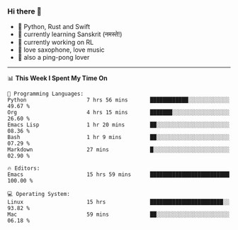### Hi there 👋

- 📙 Python, Rust and Swift
- 🌱 currently learning Sanskrit (नमस्ते!)
- 🔭 currently working on RL
- 🎷 love saxophone, love music
- 🏓 also a ping-pong lover

<!--
**ZiqinGong/ZiqinGong** is a ✨ _special_ ✨ repository because its `README.md` (this file) appears on your GitHub profile.

Here are some ideas to get you started:

- 🔭 I’m currently working on ...
- 🌱 I’m currently learning ...
- 👯 I’m looking to collaborate on ...
- 🤔 I’m looking for help with ...
- 💬 Ask me about ...
- 📫 gongzq0301@sjtu.edu.cn
- 😄 Pronouns: ...
- ⚡ Fun fact: ...
-->

---

<!--START_SECTION:waka-->
📊 **This Week I Spent My Time On** 

```text
💬 Programming Languages: 
Python                   7 hrs 56 mins       ████████████░░░░░░░░░░░░░   49.67 % 
Org                      4 hrs 15 mins       ███████░░░░░░░░░░░░░░░░░░   26.60 % 
Emacs Lisp               1 hr 20 mins        ██░░░░░░░░░░░░░░░░░░░░░░░   08.36 % 
Bash                     1 hr 9 mins         ██░░░░░░░░░░░░░░░░░░░░░░░   07.29 % 
Markdown                 27 mins             █░░░░░░░░░░░░░░░░░░░░░░░░   02.90 % 

🔥 Editors: 
Emacs                    15 hrs 59 mins      █████████████████████████   100.00 % 

💻 Operating System: 
Linux                    15 hrs              ███████████████████████░░   93.82 % 
Mac                      59 mins             ██░░░░░░░░░░░░░░░░░░░░░░░   06.18 % 
```


<!--END_SECTION:waka-->
